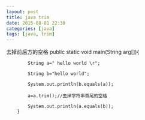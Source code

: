 ```yaml
---
layout: post
title: java trim
date: 2015-08-01 22:30
categories: [java]
tags: [java, trim]
---
```

去掉前后方的空格
	public static void main(String arg[]){
	
	        String a=" hello world \r";
	
	        String b="hello world";
	
	        System.out.println(b.equals(a));
	
	        a=a.trim();//去掉字符串首尾的空格
	
	        System.out.println(a.equals(b));
	    }
